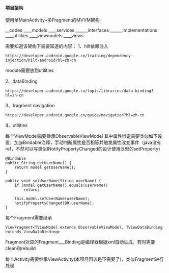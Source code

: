 #### 项目架构

使用单MainActivity+多Fragment的MVVM架构

__codes
____models
____services
______interfaces
______implementations
____utilities
____viewmodels
____views

需要知道该架构下需要知道的内容：
1、hilt依赖注入 

    https://developer.android.google.cn/training/dependency-injection/hilt-android?hl=zh-cn

module需要放到utilities

2、dataBinding 
    
    https://developer.android.google.cn/topic/libraries/data-binding?hl=zh-cn

3、fragment navigation

    https://developer.android.google.cn/guide/navigation?hl=zh-cn

4、utilities

每个ViewModel需要继承ObservableViewModel
其中属性绑定需要类似如下设置，加@Bindable注释，手动判断属性是否相等并触发属性改变事件（java没有ref，不然可以写类似INotifyPropertyChanged的设计使用泛型的setProperty）

    @Bindable
    public String getUserName() {
        return model.getUserName();
    }

    public void setUserName(String userName) {
        if (model.getUserName().equals(userName))
            return;

        this.model.setUserName(userName);
        notifyPropertyChanged(BR.userName);
    }


每个Fragment需要继承
    
    ViewFragment<TViewModel extends ObservableViewModel, TViewDataBinding extends ViewDataBinding>

Fragment对应的Fragment___Binding是编译器根据xml自动生成，有时需要clean和rebuild

每个Activity需要继承ViewActivity(本项目因该是不需要了)，类似Fragment进行处理